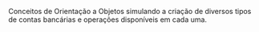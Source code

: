 Conceitos de Orientação a Objetos simulando a criação de diversos tipos de contas bancárias e operações disponíveis em cada uma.
